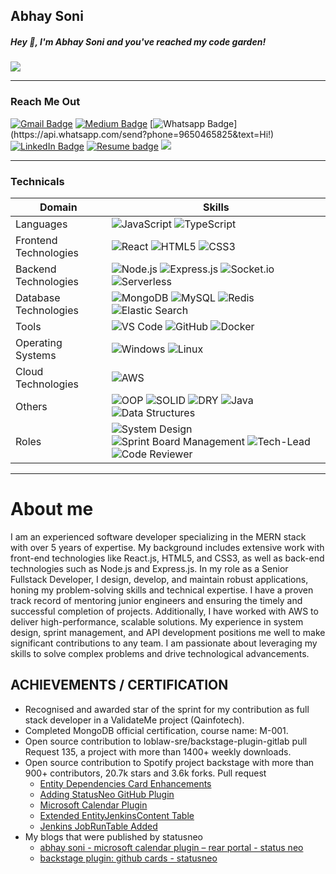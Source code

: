 ## Abhay Soni

<!--
**Abhay-soni-developer/Abhay-soni-developer** is a ✨ _special_ ✨ repository because its `README.md` (this file) appears on your GitHub profile.

Here are some ideas to get you started:

- 🔭 I’m currently working on ...
- 🌱 I’m currently learning ...
- 👯 I’m looking to collaborate on ...
- 🤔 I’m looking for help with ...
- 💬 Ask me about ...
- 📫 How to reach me: ...
- 😄 Pronouns: ...
- ⚡ Fun fact: ...
-->

##### Hey 👋, I'm Abhay Soni and you've reached my code garden! 
![](http://github-profile-summary-cards.vercel.app/api/cards/profile-details?username=Abhay-soni-developer&theme=github)

 ---
### Reach Me Out
[![Gmail Badge](https://img.shields.io/badge/-Gmail-c14438?style=flat-square&logo=Gmail&logoColor=white&link=mailto:abhaysoni.developer@gmail.com)](mailto:abhaysoni.developer@gmail.com) [![Medium Badge](https://img.shields.io/badge/-Medium-000?style=flat-square&logo=Medium&logoColor=white&&linkhttps://medium.com/@abhaysoni.developer)](https://medium.com/@abhaysoni.developer) [![Whatsapp Badge](https://img.shields.io/badge/-Whatsapp-4CA143?style=flat-square&labelColor=4CA143&logo=whatsapp&logoColor=white&link=https://api.whatsapp.com/send?phone=9650465825&text=Hi!)](https://api.whatsapp.com/send?phone=9650465825&text=Hi!) [![LinkedIn Badge](https://img.shields.io/badge/-LinkedIn-blue)](https://www.linkedin.com/in/abhay-soni-dev/) [![Resume badge](https://img.shields.io/badge/-My%20Resume-blueviolet)](https://img.shields.io/badge/-My%20Resume-blueviolet) [![](https://img.shields.io/badge/Call%20Me%20At-%2B91%209650465825-orange)]()

---
###  Technicals
| Domain              | Skills                                                                                                       |
|-----------------------|-------------------------------------------------------------------------------------------------------------|
| Languages             | ![JavaScript](https://img.shields.io/badge/JavaScript-F7DF1E?style=for-the-badge&logo=javascript&logoColor=black) ![TypeScript](https://img.shields.io/badge/TypeScript-007ACC?style=for-the-badge&logo=typescript&logoColor=white) |
| Frontend Technologies | ![React](https://img.shields.io/badge/React-61DAFB?style=for-the-badge&logo=react&logoColor=black) ![HTML5](https://img.shields.io/badge/HTML5-E34F26?style=for-the-badge&logo=html5&logoColor=white) ![CSS3](https://img.shields.io/badge/CSS3-1572B6?style=for-the-badge&logo=css3&logoColor=white) |
| Backend Technologies  | ![Node.js](https://img.shields.io/badge/Node.js-339933?style=for-the-badge&logo=nodedotjs&logoColor=white) ![Express.js](https://img.shields.io/badge/Express.js-000000?style=for-the-badge&logo=express&logoColor=white) ![Socket.io](https://img.shields.io/badge/Socket.io-010101?style=for-the-badge&logo=socketdotio&logoColor=white) ![Serverless](https://img.shields.io/badge/Serverless-FD5750?style=for-the-badge&logo=serverless&logoColor=white) |
| Database Technologies | ![MongoDB](https://img.shields.io/badge/MongoDB-47A248?style=for-the-badge&logo=mongodb&logoColor=white) ![MySQL](https://img.shields.io/badge/MySQL-4479A1?style=for-the-badge&logo=mysql&logoColor=white) ![Redis](https://img.shields.io/badge/Redis-DC382D?style=for-the-badge&logo=redis&logoColor=white) ![Elastic Search](https://img.shields.io/badge/Elastic%20search-DC382D?style=for-the-badge&logo=elasticsearch&logoColor=white)|
| Tools                 | ![VS Code](https://img.shields.io/badge/VS%20Code-0078D4?style=for-the-badge&logo=visual-studio-code&logoColor=white) ![GitHub](https://img.shields.io/badge/GitHub-181717?style=for-the-badge&logo=github&logoColor=white) ![Docker](https://img.shields.io/badge/Docker-2496ED?style=for-the-badge&logo=docker&logoColor=white) |
| Operating Systems     | ![Windows](https://img.shields.io/badge/Windows-0078D6?style=for-the-badge&logo=windows&logoColor=white) ![Linux](https://img.shields.io/badge/Linux-FCC624?style=for-the-badge&logo=linux&logoColor=black) |
| Cloud Technologies    | ![AWS](https://img.shields.io/badge/AWS-232F3E?style=for-the-badge&logo=amazon-aws&logoColor=white) |
| Others                | ![OOP](https://img.shields.io/badge/OOP-000000?style=for-the-badge&logo=java&logoColor=white) ![SOLID](https://img.shields.io/badge/SOLID-7F7F7F?style=for-the-badge&logo=java&logoColor=white) ![DRY](https://img.shields.io/badge/DRY-4CAF50?style=for-the-badge&logo=java&logoColor=white) ![Java](https://img.shields.io/badge/Java-007396?style=for-the-badge&logo=java&logoColor=white) ![Data Structures](https://img.shields.io/badge/Data%20Structures-008000?style=for-the-badge&logo=datastax&logoColor=white) |
| Roles                 | ![System Design](https://img.shields.io/badge/System%20Design-0000FF?style=for-the-badge&logo=blueprint&logoColor=white) ![Sprint Board Management](https://img.shields.io/badge/Sprint%20Board%20Management-FF5733?style=for-the-badge&logo=jira&logoColor=white) ![Tech-Lead](https://img.shields.io/badge/Tech--Lead-800080?style=for-the-badge&logo=lead&logoColor=white) ![Code Reviewer](https://img.shields.io/badge/Code%20Reviewer-800000?style=for-the-badge&logo=codefactor&logoColor=white) |
---

# About me
I am an experienced software developer specializing in the MERN stack with over 5 years of expertise. My background includes extensive work with front-end technologies like React.js, HTML5, and CSS3, as well as back-end technologies such as Node.js and Express.js. In my role as a Senior Fullstack Developer, I design, develop, and maintain robust applications, honing my problem-solving skills and technical expertise. I have a proven track record of mentoring junior engineers and ensuring the timely and successful completion of projects. Additionally, I have worked with AWS  to deliver high-performance, scalable solutions. My experience in system design, sprint management, and API development positions me well to make significant contributions to any team. I am passionate about leveraging my skills to solve complex problems and drive technological advancements.


## ACHIEVEMENTS / CERTIFICATION
- Recognised and awarded star of the sprint for my contribution as full stack developer in a ValidateMe project (Qainfotech).
- Completed MongoDB official certification, course name: M-001.
- Open source contribution to loblaw-sre/backstage-plugin-gitlab pull Request 135, a project with more than 1400+ weekly downloads.
- Open source contribution to Spotify project backstage with more than 900+ contributors,  20.7k stars and 3.6k forks. Pull request
    - [Entity Dependencies Card Enhancements](https://github.com/backstage/backstage/pull/18504)
    - [Adding StatusNeo GitHub Plugin](https://github.com/backstage/backstage/pull/16877)
    - [Microsoft Calendar Plugin](https://github.com/backstage/backstage/pull/16101)
    - [Extended EntityJenkinsContent Table](https://github.com/backstage/backstage/pull/19951)
    - [Jenkins JobRunTable Added](https://github.com/backstage/backstage/pull/19881)
- My blogs that were published by statusneo 
    - [abhay soni - microsoft calendar plugin – rear portal - status neo](https://statusneo.com/23392-2/ )
    - [backstage plugin: github cards - statusneo](https://statusneo.com/23468-2/)

